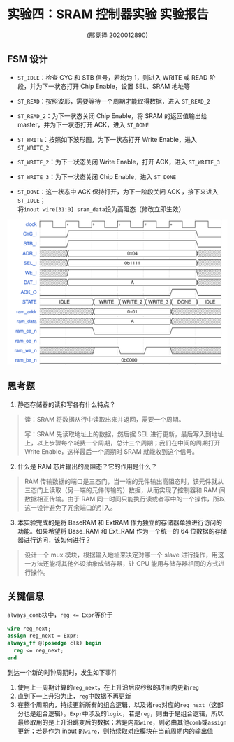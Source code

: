 # 实验四：SRAM 控制器实验 实验报告

<center>(邢竞择 2020012890)</center>

## FSM 设计

+ `ST_IDLE`：检查 CYC 和 STB 信号，若均为 1，则进入 WRITE 或 READ 阶段，并为下一状态打开 Chip Enable，设置 SEL、SRAM 地址等

+ `ST_READ`：按照波形，需要等待一个周期才能取得数据，进入 `ST_READ_2`

+ `ST_READ_2`：为下一状态关闭 Chip Enable，将 SRAM 的返回值输出给 master，并为下一状态打开 ACK，进入 `ST_DONE`

+ `ST_WRITE`：按照如下波形图，为下一状态打开 Write Enable，进入 `ST_WRITE_2`

+ `ST_WRITE_2`：为下一状态关闭 Write Enable，打开 ACK，进入 `ST_WRITE_3`

+ `ST_WRITE_3`：为下一状态关闭 Chip Enable，进入 `ST_DONE`

+ `ST_DONE`：这一状态中 ACK 保持打开，为下一阶段关闭 ACK ，接下来进入`ST_IDLE`；  
  将`inout wire[31:0] sram_data`设为高阻态（修改立即生效）

<img src="wr.svg" style="zoom: 67%;" />

## 思考题
1. 静态存储器的读和写各有什么特点？
   
> 读：SRAM 将数据从行中读取出来并返回，需要一个周期。
> 
> 写：SRAM 先读取地址上的数据，然后据 SEL 进行更新，最后写入到地址上，以上步骤每个耗费一个周期，总计三个周期；我们在中间的周期打开 Write Enable，这样最后一个周期时 SRAM 就能收到这个信号。

2. 什么是 RAM 芯片输出的高阻态？它的作用是什么？
   
> RAM 传输数据的端口是三态门，当一端的元件输出高阻态时，该元件就从三态门上读取（另一端的元件传输的）数据，从而实现了控制器和 RAM 间数据相互传输。由于 RAM 同一时间只能执行读或者写中的一个操作，所以这一设计避免了冗余端口的引入。

3. 本实验完成的是将 BaseRAM 和 ExtRAM 作为独立的存储器单独进行访问的功能。如果希望将 Base_RAM 和 Ext_RAM 作为一个统一的 64 位数据的存储器进行访问，该如何进行？
>设计一个 mux 模块，根据输入地址来决定对哪一个 slave 进行操作，用这一方法还能将其他外设抽象成储存器，让 CPU 能用与储存器相同的方式进行操作。

## 关键信息

`always_comb`块中，`reg <= Expr`等价于

```systemverilog
wire reg_next;
assign reg_next = Expr;
always_ff @(posedge clk) begin
  reg <= reg_next;
end
```
到达一个新的时钟周期时，发生如下事件
1. 使用上一周期计算的`reg_next`，在上升沿后皮秒级的时间内更新`reg`
2. 直到下一上升沿为止，`reg`中数据不再更新
4. 在整个周期内，持续更新所有的组合逻辑，以及诸`reg`对应的`reg_next`（这部分也是组合逻辑）。`Expr`中涉及的`logic`，若是`reg`，则由于是组合逻辑，所以最终取用的是上升沿跳变后的数据；若是内部`wire`，则必由其他`comb`或`assign`更新；若是作为 input 的`wire`，则持续取对应模块在当前周期内的输出值
